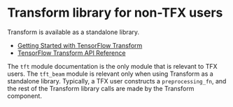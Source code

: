 # Transform library for non-TFX users

Transform is available as a standalone library.

-   [Getting Started with TensorFlow Transform](https://www.tensorflow.org/tfx/data_validation/get_started/)
-   [TensorFlow Transform API Reference](https://www.tensorflow.org/tfx/transform/api_docs/python/tft)

The `tft` module documentation is the only module that is relevant to TFX users.
The `tft_beam` module is relevant only when using Transform as a standalone library. Typically, a TFX user constructs a `preprocessing_fn`, and the rest of the
Transform library calls are made by the Transform component.

